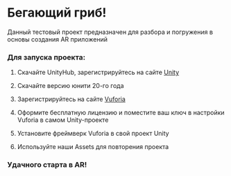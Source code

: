 # Бегающий гриб!

Данный тестовый проект предназначен для разбора и погружения в основы создания AR приложений

### Для запуска проекта:

1. Скачайте UnityHub, зарегистрируйтесь на сайте [Unity](https://unity.com/)

2. Скачайте версию юнити 20-го года

3. Зарегистрируйтесь на сайте [Vuforia](https://developer.vuforia.com/)

4. Оформите бесплатную лицензию и поместите ваш ключ в настройки Vuforia в самом Unity-проекте

5. Установите фреймверк Vuforia в свой проект Unity

6. Используйте наши Assets для повторения проекта

### Удачного старта в AR!
